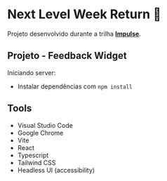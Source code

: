 # Next Level Week Return :rocket:

Projeto desenvolvido durante a trilha **[Impulse](https://efficient-sloth-d85.notion.site/Impulse-58f2daadb8e1433894420cbc57571087)**.

## Projeto - Feedback Widget

Iniciando server:

- Instalar dependências com `npm install`

## Tools

- Visual Studio Code
- Google Chrome
- Vite
- React
- Typescript
- Tailwind CSS
- Headless UI (accessibility)